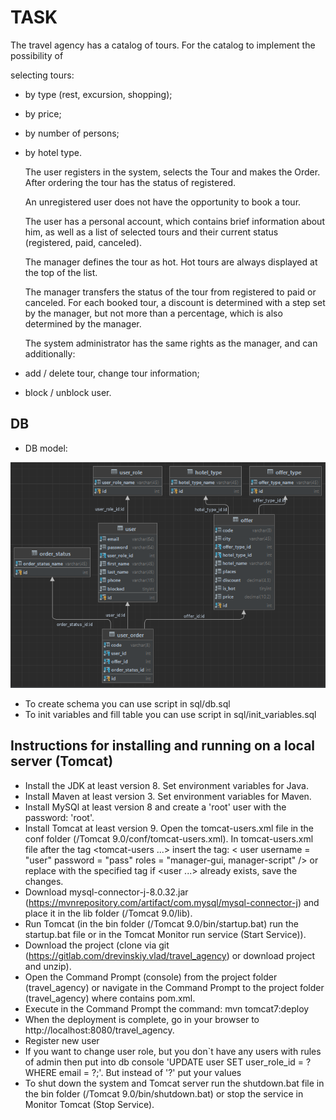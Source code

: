 # TASK

The travel agency has a catalog of tours. For the catalog to implement the possibility of

selecting tours:
- by type (rest, excursion, shopping);
- by price;
- by number of persons;
- by hotel type.

  The user registers in the system, selects the Tour and makes the Order. After ordering the
  tour has the status of registered.

  An unregistered user does not have the opportunity to book a tour.

  The user has a personal account, which contains brief information about him, as well as a
  list of selected tours and their current status (registered, paid, canceled).

  The manager defines the tour as hot. Hot tours are always displayed at the top of the list.

  The manager transfers the status of the tour from registered to paid or canceled.
  For each booked tour, a discount is determined with a step set by the manager, but not more than a
  percentage, which is also determined by the manager.

  The system administrator has the same rights as the manager, and can additionally:
- add / delete tour, change tour information;
- block / unblock user.

## DB

- DB model:

![img.png](img.png)

- To create schema you can use script in sql/db.sql
- To init variables and fill table you can use script in sql/init_variables.sql

## Instructions for installing and running on a local server (Tomcat)

- Install the JDK at least version 8. Set environment variables for Java.
- Install Maven at least version 3. Set environment variables for Maven.
- Install MySQl at least version 8 and create a 'root' user with the password: 'root'.
- Install Tomcat at least version 9. Open the tomcat-users.xml file in the conf folder (/Tomcat 9.0/conf/tomcat-users.xml). In tomcat-users.xml file after the tag <tomcat-users ...> insert the tag: < user username = "user" password = "pass" roles = "manager-gui, manager-script" /> or replace with the specified tag if <user ...> already exists, save the changes.
- Download mysql-connector-j-8.0.32.jar (https://mvnrepository.com/artifact/com.mysql/mysql-connector-j) and place it in the lib folder (/Tomcat 9.0/lib).
- Run Tomcat (in the bin folder (/Tomcat 9.0/bin/startup.bat) run the startup.bat file or in the Tomcat Monitor run service (Start Service)).
- Download the project (clone via git (https://gitlab.com/drevinskiy.vlad/travel_agency) or download project and unzip).
- Open the Command Prompt (console) from the project folder (travel_agency) or navigate in the Command Prompt to the project folder (travel_agency) where contains pom.xml.
- Execute in the Command Prompt the command: mvn tomcat7:deploy
- When the deployment is complete, go in your browser to http://localhost:8080/travel_agency.
- Register new user
- If you want to change user role, but you don`t have any users with rules of admin then put into db console 'UPDATE user SET user_role_id = ? WHERE email = ?;'. But instead of '?' put your values
- To shut down the system and Tomcat server run the shutdown.bat file in the bin folder (/Tomcat 9.0/bin/shutdown.bat) or stop the service in Monitor Tomcat (Stop Service).
